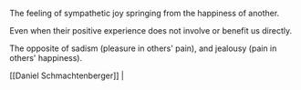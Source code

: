 The feeling of sympathetic joy springing from the happiness of another. 

Even when their positive experience does not involve or benefit us directly.

The opposite of sadism (pleasure in others' pain), and jealousy (pain in others' happiness).


[[Daniel Schmachtenberger]] |